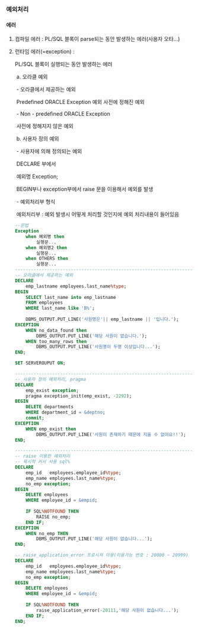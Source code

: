 ### 예외처리

#### 에러

 1. 컴파일 에러 : PL/SQL 블록이 parse되는 동안 발생하는 에러(사용자 오타...)

 2. 런타임 에러(=exception) :

    PL/SQL 블록이 실행되는 동안 발생하는 에러

    ​	a. 오라클 예외

    ​		- 오라클에서 제공하는 예외 

    ​			Predefined ORACLE Exception 예외 사전에 정해진 예외

    ​		- Non - predefined ORACLE Exception

    ​			사전에 정해지지 않은 예외

    ​	b. 사용자 정의 예외

    ​		- 사용자에 의해 정의되는 예외

    ​			DECLARE 부에서 

    ​			예외명 Exception;

    ​			BEGIN부나 exception부에서 raise 문을 이용해서 예외를 발생

    ​		- 예외처리부 형식

    ​			예외처리부 : 예외 발생시 어떻게 처리할 것인지에 예외 처리내용이 들어있음	

    ```sql
    --문법
    Exception
    	when 예외명 then
    		실행문...
        when 예외명2 then
        	실행문...
        when OTHERS then
        	실행문...
    -------------------------------------------------------------------------------------------
    -- 오라클에서 제공하는 예외
    DECLARE
    	emp_lastname employees.last_name%type;
    BEGIN
    	SELECT last_name into emp_lastname
    	FROM employees
    	WHERE last_name like 'B%';
    	
    	DBMS_OUTPUT.PUT_LINE('사원명은'|| emp_lastname || '입니다.');
    EXCEPTION
    	WHEN no_data_found then
    		DBMS_OUTPUT.PUT_LINE('해당 사원이 없습니다.');
        WHEN too_many_rows then
        	DBMS_OUTPUT.PUT_LINE('사원명이 두명 이상입니다...');
    END;
    
    SET SERVEROUPUT ON;
    
    -------------------------------------------------------------------------------------------
    -- 사용자 정의 예외처리, pragma
    DECLARE 
    	emp_exist exception;
    	pragma exception_init(emp_exist, -2292);
    BEGIN
    	DELETE departments
    	WHERE department_id = &deptno;
    	commit;
    EXCEPTION
    	WHEN emp_exist then
    		DBMS_OUTPUT.PUT_LINE('사원이 존재하기 때문에 지울 수 없어요!!');
    END;
    
    -------------------------------------------------------------------------------------------
    -- raise 이용한 예외처리
    -- 묵시적 커서 사용 sql%
    DECLARE
    	emp_id 	 employees.employee_id%type;
    	emp_name employees.last_name%type;
    	no_emp exception;
    BEGIN
    	DELETE employees
    	WHERE employee_id = &empid;	
    	
    	IF SQL%NOTFOUND THEN
    		RAISE no_emp;
    	END IF;
    EXCEPTION
    	WHEN no_emp THEN
    		DBMS_OUTPUT.PUT_LINE('해당 사원이 없습니다...');
    END;
    
    -- raise_application_error 프로시져 이용(이용가능 번호 : 20000 ~ 20999)
    DECLARE
    	emp_id 	 employees.employee_id%type;
    	emp_name employees.last_name%type;
    	no_emp exception;
    BEGIN
    	DELETE employees
    	WHERE employee_id = &empid;	
    	
    	IF SQL%NOTFOUND THEN
    		raise_application_error(-20111,'해당 사원이 없습니다...');
    	END IF;
    END;	
    
    
    ```

    ​	

